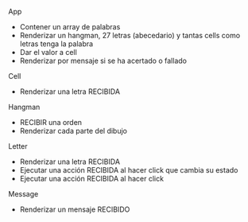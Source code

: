 App

- Contener un array de palabras
- Renderizar un hangman, 27 letras (abecedario) y tantas cells como letras tenga la palabra
- Dar el valor a cell
- Renderizar por mensaje si se ha acertado o fallado

Cell

- Renderizar una letra RECIBIDA

Hangman

- RECIBIR una orden
- Renderizar cada parte del dibujo

Letter

- Renderizar una letra RECIBIDA
- Ejecutar una acción RECIBIDA al hacer click que cambia su estado
- Ejecutar una acción RECIBIDA al hacer click

Message

- Renderizar un mensaje RECIBIDO
